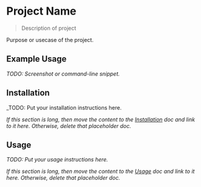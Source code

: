 # Project Name
> Description of project

Purpose or usecase of the project.


## Example Usage

_TODO: Screenshot or command-line snippet._


## Installation

_TODO: Put your installation instructions here.

_If this section is long, then move the content to the [Installation](/docs/installation.md) doc and link to it here. Otherwise, delete that placeholder doc._


## Usage

_TODO: Put your usage instructions here._

_If this section is long, then move the content to the [Usage](/docs/usage.md) doc and link to it here. Otherwise, delete that placeholder doc._
